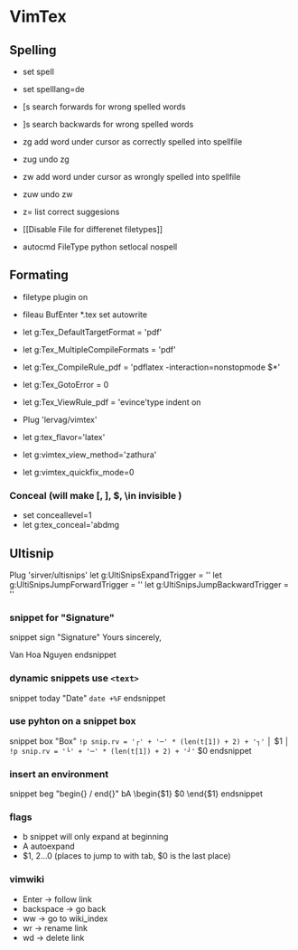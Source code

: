 # VimTex

## Spelling

- set spell
- set spelllang=de

- [s search forwards for wrong spelled words
- ]s search backwards for wrong spelled words

- zg add word under cursor as correctly spelled into spellfile
- zug undo zg

- zw add word under cursor as wrongly spelled into spellfile
- zuw undo zw

- z= list correct suggesions

- [[Disable File for differenet filetypes]]
- autocmd FileType python setlocal nospell

## Formating

- filetype plugin on
- fileau BufEnter \*.tex set autowrite

- let g:Tex_DefaultTargetFormat = 'pdf'
- let g:Tex_MultipleCompileFormats = 'pdf'
- let g:Tex_CompileRule_pdf = 'pdflatex -interaction=nonstopmode $\*'
- let g:Tex_GotoError = 0
- let g:Tex_ViewRule_pdf = 'evince'type indent on

- Plug 'lervag/vimtex'
- let g:tex_flavor='latex'
- let g:vimtex_view_method='zathura'
- let g:vimtex_quickfix_mode=0

### Conceal (will make \[, \], $, \in invisible )

- set conceallevel=1
- let g:tex_conceal='abdmg

## Ultisnip

Plug 'sirver/ultisnips'
let g:UltiSnipsExpandTrigger = '<tab>'
let g:UltiSnipsJumpForwardTrigger = '<tab>'
let g:UltiSnipsJumpBackwardTrigger = '<s-tab>'

### snippet for "Signature"

snippet sign "Signature"
Yours sincerely,

Van Hoa Nguyen
endsnippet

### dynamic snippets use `<text>`

snippet today "Date"
`date +%F`
endsnippet

### use pyhton on a snippet box

snippet box "Box"
`!p snip.rv = '┌' + '─' * (len(t[1]) + 2) + '┐'`
│ $1 │
`!p snip.rv = '└' + '─' * (len(t[1]) + 2) + '┘'`
$0
endsnippet

### insert an environment

snippet beg "begin{} / end{}" bA
\begin{$1}
$0
\end{$1}
endsnippet

### flags

- b snippet will only expand at beginning
- A autoexpand
- $1, $2 ...$0 (places to jump to with tab, $0 is the last place)

### vimwiki 

- Enter -> follow link
- backspace -> go back
- <leader>ww -> go to wiki_index
- <leader>wr -> rename link
- <leader>wd -> delete link


